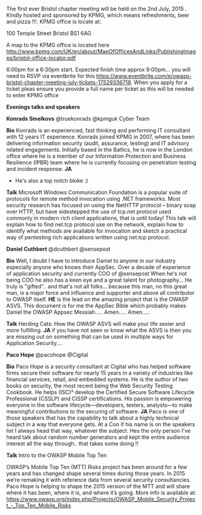 The first ever Bristol chapter meeting will be held on the 2nd July,
2015 . Kindly hosted and sponsored by KPMG, which means refreshments,
beer and pizza \!\!\!. KPMG office is locate at:

100 Temple Street Bristol BS1 6AG

A map to the KPMG office is located here
<http://www.kpmg.com/UK/en/about/MapOfOfficesAndLinks/PublishingImages/bristol-office-locator.pdf>

6:00pm for a 6:30pm start. Expected finish time approx 9:00pm... you
will need to RSVP via eventbrite for this
<https://www.eventbrite.com/e/owasp-bristol-chapter-meeting-july-tickets-17529336718>.
When you apply for a ticket pleas ensure you provide a full name per
ticket as this will be needed to enter KPMG office

**Evenings talks and speakers**

**Konrads Smelkovs** @truekonrads @kpmguk Cyber Team

**Bio** Konrads is an experienced, fast thinking and performing IT
consultant with 12 years IT experience. Konrads joined KPMG in 2007,
where has been delivering information security (audit, assurance,
testing) and IT advisory related engagements. Initially based in the
Baltics, he is now in the London office where he is a member of our
Information Protection and Business Resilience (IPBR) team where he is
currently focusing on penetration testing and incident response. **JA**
- He's also a top notch bloke :)

**Talk** Microsoft Windows Communication Foundation is a popular suite
of protocols for remote method invocation using .NET frameworks. Most
security research has focused on using the NetHTTP protocol – binary
soap over HTTP, but have sidestepped the use of tcp.net protocol used
commonly in modern rich client applications, that is until today\! This
talk will explain how to find net.tcp protocol use on the network,
explain how to identify what methods are available for invocation and
sketch a practical way of pentesting rich applications written using
net.tcp protocol.

**Daniel Cuthbert** @dcuthbert @sensepost

**Bio** Well, I doubt I have to introduce Daniel to anyone in our
industry especially anyone who knows their AppSec. Over a decade of
experience of application security and currently COO of @sensepost When
he's not being COO he also has a keen eye and a great talent for
photography... He truly is "gifted".. and that's not all folks...
because this man, no this great man, is a major force and influence and
supporter and above all contributor to OWASP itself. **HE** is the lead
on the amazing project that is the OWASP ASVS. This document is for me
the AppSec Bible which probably makes Daniel the OWASP Appsec
Messiah..... Amen..... Amen.....

**Talk** Herding Cats: How the OWASP ASVS will make your life sexier and
more fulfilling. **JA** if you have not seen or know what the ASVS is
then you are missing out on something that can be used in multiple ways
for Application Security....

**Paco Hope** @pacohope @Cigital

**Bio** Paco Hope is a security consultant at Cigital who has helped
software firms secure their software for nearly 15 years in a variety of
industries like financial services, retail, and embedded systems. He is
the author of two books on security, the most recent being the Web
Security Testing Cookbook. He helps (ISC)² develop the Certified Secure
Software Lifecycle Professional (CSSLP) and CISSP certifications. His
passion is empowering everyone in the software lifecycle—developers,
testers, analysts—to make meaningful contributions to the securing of
software. **JA** Paco is one of those speakers that has the capability
to talk about a highly technical subject in a way that everyone gets. At
a Con if his name is on the speakers list I always head that way,
whatever the subject. Hes the only person I've heard talk about random
number generators and kept the entire audience interest all the way
through.. that takes some doing \!\!

**Talk** Intro to the OWASP Mobile Top Ten

OWASP’s Mobile Top Ten (MTT) Risks project has been around for a few
years and has changed shape several times during those years. In 2015
we’re remaking it with reference data from several security
consultancies. Paco Hope is helping to shape the 2015 version of the MTT
and will share where it has been, where it is, and where it’s going.
More info is available at:
<https://www.owasp.org/index.php/Projects/OWASP_Mobile_Security_Project_-_Top_Ten_Mobile_Risks>